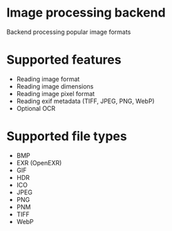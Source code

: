 # Image processing backend #
Backend processing popular image formats

# Supported features #
- Reading image format
- Reading image dimensions
- Reading image pixel format
- Reading exif metadata (TIFF, JPEG, PNG, WebP)
- Optional OCR

# Supported file types #
- BMP
- EXR (OpenEXR)
- GIF
- HDR
- ICO
- JPEG
- PNG
- PNM
- TIFF
- WebP
